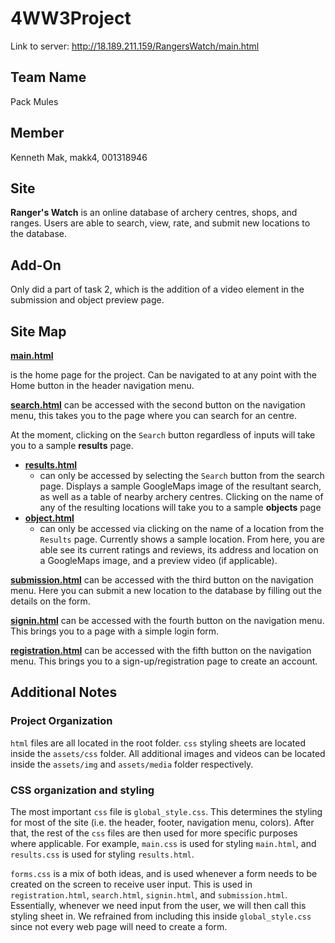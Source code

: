 # 4WW3Project
Link to server: http://18.189.211.159/RangersWatch/main.html

## Team Name
Pack Mules

## Member
Kenneth Mak, makk4, 001318946

## Site
**Ranger's Watch** is an online database of archery centres, shops, and ranges. Users are able to search, view, rate, and submit new locations to the database.

## Add-On
Only did a part of task 2, which is the addition of a video element in the submission and object preview page.

## Site Map
**[main.html](http://18.189.211.159/RangersWatch/main.html)**

is the home page for the project. Can be navigated to at any point with the Home button in the header navigation menu.

**[search.html](http://18.189.211.159/RangersWatch/search.html)**
can be accessed with the second button on the navigation menu, this takes you to the page where you can search for an centre. 

At the moment, clicking on the ``Search`` button regardless of inputs will take you to a sample **results** page.

- **[results.html](http://18.189.211.159/RangersWatch/results.html)**    
  - can only be accessed by selecting the ``Search`` button from the search page. Displays a sample GoogleMaps image of the resultant search, as well as a table of nearby archery centres. Clicking on the name of any of the resulting locations will take you to a sample **objects** page
- **[object.html](http://18.189.211.159/RangersWatch/object.html)**    
  - can only be accessed via clicking on the name of a location from the ``Results`` page. Currently shows a sample location. From here, you are able see its current ratings and reviews, its address and location on a GoogleMaps image, and a preview video (if applicable).

**[submission.html](http://18.189.211.159/RangersWatch/submission.html)** can be accessed with the third button on the navigation menu. Here you can submit a new location to the database by filling out the details on the form.


**[signin.html](http://18.189.211.159/RangersWatch/signin.html)** can be accessed with the fourth button on the navigation menu. This brings you to a page with a simple login form.


**[registration.html](http://18.189.211.159/RangersWatch/registration.html)** can be accessed with the fifth button on the navigation menu. This brings you to a sign-up/registration page to create an account. 

## Additional Notes
### Project Organization
```html``` files are all located in the root folder. ```css``` styling sheets are located inside the ```assets/css``` folder. All additional images and videos can be located inside the ```assets/img``` and ```assets/media``` folder respectively.

### CSS organization and styling 
The most important `css` file is `global_style.css`. This determines the styling for most of the site (i.e. the header, footer, navigation menu, colors). After that, the rest of the `css` files are then used for more specific purposes where applicable. For example, `main.css` is used for styling `main.html`, and `results.css` is used for styling `results.html`.

`forms.css` is a mix of both ideas, and is used whenever a form needs to be created on the screen to receive user input. This is used in `registration.html`, `search.html`, `signin.html`, and `submission.html`. Essentially, whenever we need input from the user, we will then call this styling sheet in. We refrained from including this inside `global_style.css` since not every web page will need to create a form.